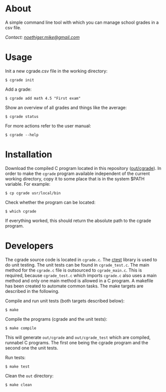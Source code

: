 # About

A simple command line tool with which you can manage school grades in a csv file.

*Contact: noethiger.mike@gmail.com*


# Usage

Init a new cgrade.csv file in the working directory:

    $ cgrade init

Add a grade:

    $ cgrade add math 4.5 "First exam"

Show an overview of all grades and things like the average:

    $ cgrade status

For more actions refer to the user manual:

    $ cgrade --help

# Installation

Download the compiled C program located in this repository ([out/cgrade](https://github.com/mikenoethiger/cgrade/blob/master/out/cgrade)). In order to make the `cgrade` program available independent of the current working directory, copy it to some place that is in the system $PATH variable. For example:

    $ cp cgrade usr/local/bin

Check whether the program can be located:

    $ which cgrade

If everything worked, this should return the absolute path to the cgrade program.

# Developers

The cgrade source code is located in `cgrade.c`. The [ctest](https://github.com/mikenoethiger/ctest) library is used to do unit testing.
The unit tests can be found in `cgrade_test.c`. The main method for the `cgrade.c` file is outsourced to `cgrade_main.c`. 
This is required, because `cgrade_test.c` which imports `cgrade.c` also uses a main method and only one main method is allowed in a C program.
A makefile has been created to automate common tasks. The make targets are described in the following.

Compile and run unit tests (both targets described below):

    $ make

Compile the programs (cgrade and the unit tests):

    $ make compile

This will generate `out/cgrade` and `out/cgrade_test` which are compiled, runnabel C programs. The first one being the cgrade program and the second one the unit tests.

Run tests:

    $ make test

Clean the `out` directory:

    $ make clean


